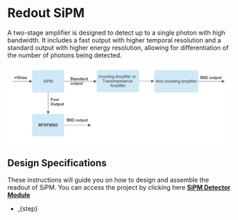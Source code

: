 # Redout SiPM

A two-stage amplifier is designed to detect up to a single photon with high bandwidth. It includes a fast output with higher temporal resolution and a standard output with higher energy resolution, allowing for differentiation of the number of photons being detected.

[![](images/TIA2.png)](images/TIA2.png) 

## Design Specifications

These instructions will guide you on how to design and assemble the readout of SiPM. You can access the project by clicking here **[SiPM Detector Module]( https://github.com/wenzel-lab/SiPM-detector-module)**


* [.](Schematic.md){step}


